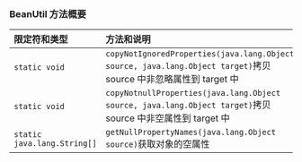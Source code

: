 ### BeanUtil 方法概要

| 限定符和类型                | 方法和说明                                                   |
| :-------------------------- | :----------------------------------------------------------- |
| `static void`               | `copyNotIgnoredProperties(java.lang.Object source, java.lang.Object target)`拷贝source 中非忽略属性到 target 中 |
| `static void`               | `copyNotnullProperties(java.lang.Object source, java.lang.Object target)`拷贝source 中非空属性到 target 中 |
| `static java.lang.String[]` | `getNullPropertyNames(java.lang.Object source)`获取对象的空属性 |

​	